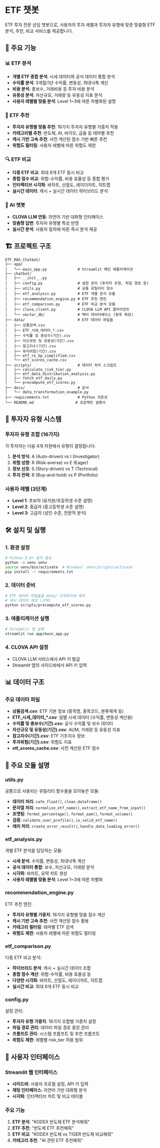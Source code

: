 # ETF 챗봇

ETF 투자 전문 상담 챗봇으로, 사용자의 투자 레벨과 투자자 유형에 맞춘 맞춤형 ETF 분석, 추천, 비교 서비스를 제공합니다.

## 🚀 주요 기능

### 📊 ETF 분석
- **개별 ETF 종합 분석**: 시세 데이터와 공식 데이터 통합 분석
- **수익률 분석**: 3개월/1년 수익률, 변동성, 최대낙폭 계산
- **비용 분석**: 총보수, 거래비용 등 투자 비용 분석
- **유동성 분석**: 자산규모, 거래량 등 유동성 지표 분석
- **사용자 레벨별 맞춤 분석**: Level 1~3에 따른 차별화된 설명

### 🎯 ETF 추천
- **투자자 유형별 맞춤 추천**: 16가지 투자자 유형별 가중치 적용
- **카테고리별 추천**: 반도체, AI, 바이오, 금융 등 테마별 추천
- **캐시 기반 고속 추천**: 사전 계산된 점수 기반 빠른 추천
- **위험도 필터링**: 사용자 레벨에 따른 위험도 제한

### 🔍 ETF 비교
- **다중 ETF 비교**: 최대 6개 ETF 동시 비교
- **종합 점수 비교**: 위험-수익률, 비용 효율성 등 종합 평가
- **인터랙티브 시각화**: 바차트, 산점도, 레이더차트, 히트맵
- **실시간 데이터**: 캐시 + 실시간 데이터 하이브리드 분석

### 💬 AI 챗봇
- **CLOVA LLM 연동**: 자연어 기반 대화형 인터페이스
- **맞춤형 답변**: 투자자 유형별 특성 반영
- **실시간 분석**: 사용자 질의에 따른 즉시 분석 제공

## 🏗️ 프로젝트 구조

```
ETF_RAG_Chatbot/
├── app/
│   └── main_app.py              # Streamlit 메인 애플리케이션
├── chatbot/
│   ├── __init__.py
│   ├── config.py                # 설정 관리 (투자자 유형, 파일 경로 등)
│   ├── utils.py                 # 공통 유틸리티 함수
│   ├── etf_analysis.py          # ETF 개별 분석 모듈
│   ├── recommendation_engine.py # ETF 추천 엔진
│   ├── etf_comparison.py        # ETF 비교 분석 모듈
│   ├── clova_client.py          # CLOVA LLM API 클라이언트
│   └── vector_db/               # 벡터 데이터베이스 (향후 확장)
├── data/                        # ETF 데이터 파일들
│   ├── 상품검색.csv
│   ├── ETF_시세_데이터_*.csv
│   ├── 수익률 및 총보수(기간).csv
│   ├── 자산규모 및 유동성(기간).csv
│   ├── 참고지수(기간).csv
│   ├── 투자위험(기간).csv
│   ├── etf_re_bp_simplified.csv
│   └── etf_scores_cache.csv
├── scripts/                     # 데이터 처리 스크립트
│   ├── calculate_risk_tier.py
│   ├── etf_data_distribution_analysis.py
│   ├── fetch_etf_daily.py
│   └── precompute_etf_scores.py
├── docs/                        # 문서
│   └── data_transformation_example.py
├── requirements.txt             # Python 의존성
└── README.md                   # 프로젝트 설명서
```

## 🎯 투자자 유형 시스템

### 투자자 유형 조합 (16가지)
각 투자자는 다음 4개 차원에서 유형이 결정됩니다:

1. **분석 방식**: A (Auto-driven) vs I (Investigator)
2. **위험 성향**: R (Risk-averse) vs E (Eager)
3. **정보 선호**: S (Story-driven) vs T (Technical)
4. **투자 전략**: B (Buy-and-hold) vs P (Portfolio)

### 사용자 레벨 (3단계)
- **Level 1**: 초보자 (유치원/초등학생 수준 설명)
- **Level 2**: 중급자 (중고등학생 수준 설명)
- **Level 3**: 고급자 (성인 수준, 전문적 분석)

## 🛠️ 설치 및 실행

### 1. 환경 설정
```bash
# Python 3.8+ 설치 필요
python -m venv venv
source venv/bin/activate  # Windows: venv\Scripts\activate
pip install -r requirements.txt
```

### 2. 데이터 준비
```bash
# ETF 데이터 파일들을 data/ 디렉토리에 배치
# 캐시 데이터 생성 (선택)
python scripts/precompute_etf_scores.py
```

### 3. 애플리케이션 실행
```bash
# Streamlit 앱 실행
streamlit run app/main_app.py
```

### 4. CLOVA API 설정
- CLOVA LLM 서비스에서 API 키 발급
- Streamlit 앱의 사이드바에서 API 키 입력

## 📊 데이터 구조

### 주요 데이터 파일
- **상품검색.csv**: ETF 기본 정보 (종목명, 종목코드, 분류체계 등)
- **ETF_시세_데이터_*.csv**: 일별 시세 데이터 (수익률, 변동성 계산용)
- **수익률 및 총보수(기간).csv**: 공식 수익률 및 보수 데이터
- **자산규모 및 유동성(기간).csv**: AUM, 거래량 등 유동성 지표
- **참고지수(기간).csv**: ETF 기초지수 정보
- **투자위험(기간).csv**: 위험도 지표
- **etf_scores_cache.csv**: 사전 계산된 ETF 점수 

## 🔧 주요 모듈 설명

### utils.py
공통으로 사용되는 유틸리티 함수들을 모아놓은 모듈:
- **데이터 처리**: `safe_float()`, `clean_dataframe()`
- **문자열 처리**: `normalize_etf_name()`, `extract_etf_name_from_input()`
- **포맷팅**: `format_percentage()`, `format_aum()`, `format_volume()`
- **검증**: `validate_user_profile()`, `is_valid_etf_name()`
- **에러 처리**: `create_error_result()`, `handle_data_loading_error()`

### etf_analysis.py
개별 ETF 분석을 담당하는 모듈:
- **시세 분석**: 수익률, 변동성, 최대낙폭 계산
- **공식 데이터 통합**: 보수, 자산규모, 거래량 분석
- **시각화**: 바차트, 요약 차트 생성
- **사용자 레벨별 맞춤 분석**: Level 1~3에 따른 차별화

### recommendation_engine.py
ETF 추천 엔진:
- **투자자 유형별 가중치**: 16가지 유형별 맞춤 점수 계산
- **캐시 기반 고속 추천**: 사전 계산된 점수 활용
- **카테고리 필터링**: 테마별 ETF 검색
- **위험도 제한**: 사용자 레벨에 따른 위험도 필터링

### etf_comparison.py
다중 ETF 비교 분석:
- **하이브리드 분석**: 캐시 + 실시간 데이터 조합
- **종합 점수 계산**: 위험-수익률, 비용 효율성 등
- **다양한 시각화**: 바차트, 산점도, 레이더차트, 히트맵
- **실시간 비교**: 최대 6개 ETF 동시 비교

### config.py
설정 관리:
- **투자자 유형 가중치**: 16가지 조합별 가중치 설정
- **파일 경로 관리**: 데이터 파일 경로 중앙 관리
- **프롬프트 관리**: 시스템 프롬프트 및 추천 프롬프트
- **위험도 제한**: 레벨별 risk_tier 허용 범위

## 🎨 사용자 인터페이스

### Streamlit 웹 인터페이스
- **사이드바**: 사용자 프로필 설정, API 키 입력
- **채팅 인터페이스**: 자연어 기반 대화형 분석
- **시각화**: 인터랙티브 차트 및 비교 테이블

### 주요 기능
1. **ETF 분석**: "KODEX 반도체 ETF 분석해줘"
2. **ETF 추천**: "반도체 ETF 추천해줘"
3. **ETF 비교**: "KODEX 반도체 vs TIGER 반도체 비교해줘"
4. **카테고리 추천**: "AI 관련 ETF 추천해줘"


